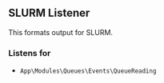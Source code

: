 ## SLURM Listener

This formats output for SLURM.

### Listens for

* `App\Modules\Queues\Events\QueueReading`
